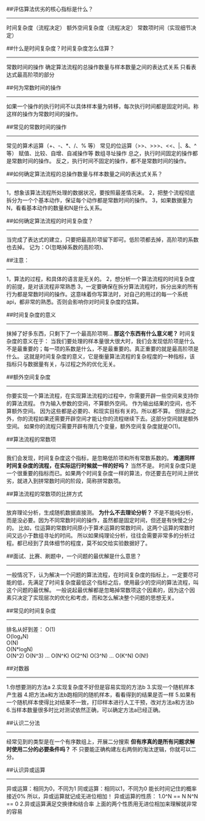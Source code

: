 ##评估算法优劣的核心指标是什么？
***
时间复杂度（流程决定）
额外空间复杂度（流程决定）
常数项时间（实现细节决定）

##什么是时间复杂度？时间复杂度怎么估算？
***
常数时间的操作
确定算法流程的总操作数量与样本数量之间的表达式关系
只看表达式最高阶项的部分

##何为常数时间的操作
***
如果一个操作的执行时间不以具体样本量为转移，每次执行时间都是固定时间。称这样的操作为常数时间的操作。

##常见的常数时间的操作
***
常见的算术运算（+、-、*、/、% 等）
常见的位运算（>>、>>>、<<、|、&、^等）
赋值、比较、自增、自减操作等
数组寻址操作
总之，执行时间固定的操作都是常数时间的操作。
反之，执行时间不固定的操作，都不是常数时间的操作。

##如何确定算法流程的总操作数量与样本数量之间的表达式关系？
***
1，想象该算法流程所处理的数据状况，要按照最差情况来。
2，把整个流程彻底拆分为一个个基本动作，保证每个动作都是常数时间的操作。
3，如果数据量为N，看看基本动作的数量和N是什么关系。

##如何确定算法流程的时间复杂度？
***
当完成了表达式的建立，只要把最高阶项留下即可。低阶项都去掉，高阶项的系数也去掉。
记为：O(忽略掉系数的高阶项)、

##注意：
***
1，算法的过程，和具体的语言是无关的。
2，想分析一个算法流程的时间复杂度的前提，是对该流程非常熟悉
3，一定要确保在拆分算法流程时，拆分出来的所有行为都是常数时间的操作。这意味着你写算法时，对自己的用过的每一个系统api，都非常的熟悉。否则会影响你对时间复杂度的估算。

##时间复杂度的意义
***
抹掉了好多东西，只剩下了一个最高阶项啊…
**那这个东西有什么意义呢？**
时间复杂度的意义在于：
当我们要处理的样本量很大很大时，我们会发现低阶项是什么不是最重要的；每一项的系数是什么，不是最重要的。真正重要的就是最高阶项是什么。
这就是时间复杂度的意义，它是衡量算法流程的复杂程度的一种指标，该指标只与数据量有关，与过程之外的优化无关。

##额外空间复杂度
***
你要实现一个算法流程，在实现算法流程的过程中，你需要开辟一些空间来支持你的算法流程。
作为输入参数的空间，不算额外空间。
作为输出结果的空间，也不算额外空间。
因为这些都是必要的、和现实目标有关的。所以都不算。
但除此之外，你的流程如果还需要开辟空间才能让你的流程继续下去。这部分空间就是额外空间。
如果你的流程只需要开辟有限几个变量，额外空间复杂度就是O(1)。

##算法流程的常数项
***
我们会发现，时间复杂度这个指标，是忽略低阶项和所有常数系数的。
**难道同样时间复杂度的流程，在实际运行时候就一样的好吗？**
当然不是。
时间复杂度只是一个很重要的指标而已。如果两个时间复杂度一样的算法，你还要去在时间上拼优劣，就进入到拼常数时间的阶段，简称拼常数项。

##算法流程的常数项的比拼方式
***
放弃理论分析，生成随机数据直接测。
**为什么不去理论分析？**
不是不能纯分析，而是没必要。因为不同常数时间的操作，虽然都是固定时间，但还是有快慢之分的。
比如，位运算的常数时间原小于算术运算的常数时间，这两个运算的常数时间又远小于数组寻址的时间。
所以如果纯理论分析，往往会需要非常多的分析过程。都已经到了具体细节的程度，莫不如交给实验数据好了。

##面试、比赛、刷题中，一个问题的最优解是什么意思？
***
一般情况下，认为解决一个问题的算法流程，在时间复杂度的指标上，一定要尽可能的低，先满足了时间复杂度最低这个指标之后，使用最少的空间的算法流程，叫这个问题的最优解。
一般说起最优解都是忽略掉常数项这个因素的，因为这个因素只决定了实现层次的优化和考虑，而和怎么解决整个问题的思想无关。

##常见的时间复杂度
***
排名从好到差：
O(1)   
O(log₂N)   
O(N)   
O(N*logN)   
O(N^2)   O(N^3)   …   O(N^K)
O(2^N)   O(3^N)   …   O(K^N)
O(N!)

##对数器
***
1.你想要测的方法a
2.实现复杂度不好但是容易实现的方法b
3.实现一个随机样本产生器
4.把方法a和方法b跑相同的随机样本，看看得到的结果是否一样
5.如果有一个随机样本使得比对结果不一致，打印样本进行人工干预，改对方法a和方法b
6.当样本数量很多时比对测试依然正确，可以确定方法a已经正确。

##认识二分法
***
经常见到的类型是在一个有序数组上，开展二分搜索
**但有序真的是所有问题求解时使用二分的必要条件吗？**
不
只要能正确构建左右两侧的淘汰逻辑，你就可以二分。

##认识异或运算
***
异或运算：相同为0，不同为1
同或运算：相同以1，不同为0
能长时间记住的概率接近0%
所以，异或运算就记成无进位相加！
异或运算的性质：
1.0^N == N      N^N == 0
2.异或运算满足交换律和结合率
上面的两个性质用无进位相加来理解就非常的容易








